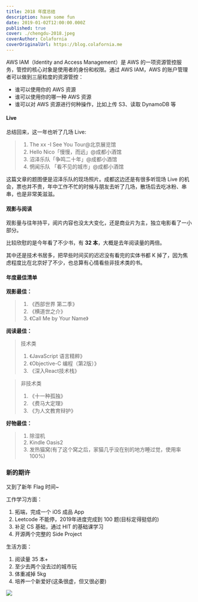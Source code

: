 ```yaml
---
title: 2018 年度总结
description: have some fun
date: 2019-01-02T12:00:00.000Z
published: true
cover: ./chengdu-2018.jpeg
coverAuthor: Colafornia
coverOriginalUrl: https://blog.colafornia.me
---
```


AWS IAM（Identity and Access Management）是 AWS 的一项资源管控服务，管控的核心对象是使用者的身份和权限。通过 AWS IAM，AWS 的账户管理者可以做到三层粒度的资源管控：

- 谁可以使用你的 AWS 资源
- 谁可以使用你的哪一种 AWS 资源
- 谁可以对 AWS 资源进行何种操作，比如上传 S3、读取 DynamoDB 等

#### Live

总结回来，这一年也听了几场 Live:

> 1. The xx -I See You Tour@北京展览馆
> 2. Hello Nico「慢慢，而远」@成都小酒馆
> 3. 沼泽乐队「争鸣二十年」@成都小酒馆
> 4. 惘闻乐队 「看不见的城市」@成都小酒馆

这篇文章的题图便是沼泽乐队的现场照片。成都这边还是有很多听现场 Live 的机会，票也并不贵，年中工作不忙的时候与朋友去听了几场，散场后去吃冰粉、串串，也是非常美滋滋。

#### 观影与阅读

观影量与往年持平，阅片内容也没太大变化，还是商业片为主，独立电影看了一小部分。

比较欣慰的是今年看了不少书，有 **32 本**，大概是去年阅读量的两倍。

其中还是技术书居多，把早些时间买的迟迟没有看完的实体书都 K 掉了，因为焦虑程度比在北京好了不少，也总算有心情看些非技术类的书。

#### 年度最佳清单

**观影最佳：**
> 1. 《西部世界 第二季》
> 2. 《横道世之介》
> 3. 《Call Me by Your Name》

**阅读最佳：**
> 技术类
> 1. 《JavaScript 语言精粹》
> 2. 《Objective-C 编程（第2版）》
> 3. 《深入React技术栈》

> 非技术类
> 1. 《十一种孤独》
> 2. 《费马大定理》
> 3. 《为人文教育辩护》

**好物最佳：**
> 1. 除湿机
> 2. Kindle Oasis2
> 3. 发热猫窝(有了这个窝之后，家猫几乎没在别的地方睡过觉，使用率100%)

### 新的期许

又到了新年 Flag 时间~

工作学习方面：

1. 拓端，完成一个 iOS 成品 App
2. Leetcode 不能停，2019年进度完成到 100 题(目标定得挺低的)
3. 补足 CS 基础，通过 HIT 的基础课学习
4. 开源两个完整的 Side Project

生活方面：

1. 阅读量 35 本+
2. 至少去两个没去过的城市玩
3. 体重减掉 5kg
4. 培养一个新爱好(这条很虚，但又很必要)

![](https://s2.ax1x.com/2019/06/01/V1dn39.png)
